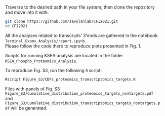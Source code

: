 Traverse to the desired path in your file system, then clone the repository and
move into it with:
```bash
git clone https://github.com/zavolanlab/CFI2021.git
cd CFI2021
```

All the analyses related to transcripts' 3'ends are gathered in the notebook: `Terminal_Exons_Analysis/report.ipynb`.  
Please follow the code there to reproduce plots presented in Fig. 1.

Scripts for running KSEA analysis are located in the folder `KSEA_Phospho_Proteomics_Analysis`.

To reproduce Fig. S3, run the following `R` script:
```bash
Rscript Figure_S3/CDFs_proteomics_transcriptomics_targets.R
```
Files with panels of Fig. S3 `Figure_S3/Cumulative_distribution_proteomics_targets_nontargets.pdf` and `Figure_S3/Cumulative_distribution_transcriptomics_targets_nontargets.pdf` will be generated.
